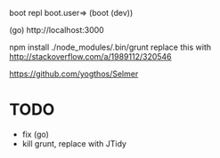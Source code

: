 boot repl
boot.user=> (boot (dev))

(go)
http://localhost:3000

npm install
./node_modules/.bin/grunt
replace this with http://stackoverflow.com/a/1989112/320546

https://github.com/yogthos/Selmer

# TODO
* fix (go)
* kill grunt, replace with JTidy
